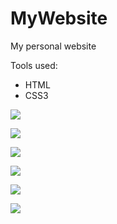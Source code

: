 # MyWebsite
My personal website

Tools used:

 - HTML
 - CSS3

![](Images/w1.PNG)

![](Images/w2.PNG)

![](Images/w3.PNG)

![](Images/w4.jpg)

![](Images/w5.jpg)

![](Images/w6.jpg)